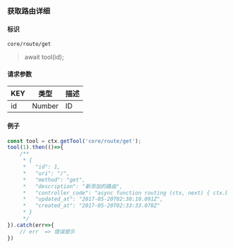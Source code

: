
### 获取路由详细

#### 标识

`core/route/get`

> await tool(id);

#### 请求参数

| KEY | 类型   | 描述 |
| --- | ------ | ---- |
| id  | Number | ID   |

#### 例子

```javascript
const tool = ctx.getTool('core/route/get');
tool(1).then(()=>{
	/**
	 * {
	 *   "id": 1,
	 *   "uri": "/",
	 *   "method": "get",
	 *   "description": "新添加的路由",
	 *   "controller_code": "async function routing (ctx, next) { ctx.body = 'index'; }",
	 *   "updated_at": "2017-05-20T02:38:10.091Z",
	 *   "created_at": "2017-05-20T02:33:33.078Z"
	 * }
	 */
}).catch(err=>{
	// err  => 错误提示
})
```